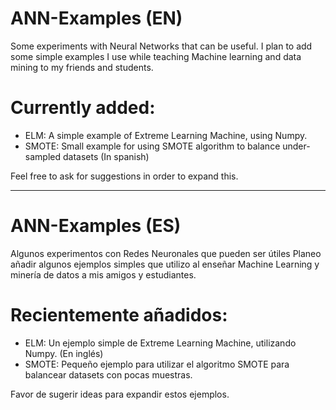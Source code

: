# ANN-Examples (EN)
Some experiments with Neural Networks that can be useful.
I plan to add some simple examples I use while teaching Machine learning and data mining to my friends and students.

# Currently added:
* ELM: A simple example of Extreme Learning Machine, using Numpy.
* SMOTE: Small example for using SMOTE algorithm to balance under-sampled datasets (In spanish)

Feel free to ask for suggestions in order to expand this.

---
# ANN-Examples (ES)
Algunos experimentos con Redes Neuronales que pueden ser útiles
Planeo añadir algunos ejemplos simples que utilizo al enseñar Machine Learning y minería de datos a mis amigos y estudiantes.

# Recientemente añadidos:
* ELM: Un ejemplo simple de Extreme Learning Machine, utilizando Numpy. (En inglés)
* SMOTE: Pequeño ejemplo para utilizar el algoritmo SMOTE para balancear datasets con pocas muestras.

Favor de sugerir ideas para expandir estos ejemplos.
